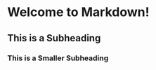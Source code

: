 # Welcome to Markdown!
## This is a Subheading
### This is a Smaller Subheading


























